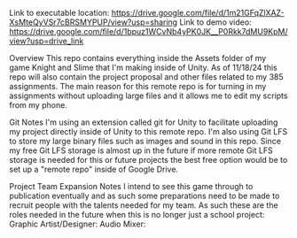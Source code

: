 Link to executable location: https://drive.google.com/file/d/1m21GFqZlXAZ-XsMteQyVSr7cBRSMYPUP/view?usp=sharing
Link to demo video: https://drive.google.com/file/d/1bpuz1WCvNb4yPK0JK__P0Rkk7dMU9KpM/view?usp=drive_link

Overview
This repo contains everything inside the Assets folder of my game Knight and Slime that I'm making inside of Unity. 
As of 11/18/24 this repo will also contain the project proposal and other files related to my 385 assignments.
The main reason for this remote repo is for turning in my assignments without uploading large files and it allows me to edit my scripts from my phone.

Git Notes
I'm using an extension called git for Unity to facilitate uploading my project directly inside of Unity to this remote repo.
I'm also using Git LFS to store my large binary files such as images and sound in this repo. 
Since my free Git LFS storage is almost up in the future if more remote Git LFS storage is needed for this or future projects the best free option would be to set up a "remote repo" inside of Google Drive.

Project Team Expansion Notes
I intend to see this game through to publication eventually and as such some preparations need to be made to recruit people with the talents needed for my team.
As such these are the roles needed in the future when this is no longer just a school project:
Graphic Artist/Designer: 
Audio Mixer:
